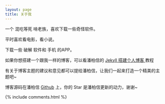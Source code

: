 ```yaml
---
layout: page
title: 关于我
---
```


一个 混吃等死 啃老族，喜欢下载一些奇怪软件。
<p>
平时喜欢看电影，看小说。
<p>
下载一些 破解 软件和 手机 的APP。

<p>

如果你想搭建一个跟我一样的博客，可以看潘柏信的
<a href="http://baixin.io/2016/10/jekyll_tutorials1/"> Jekyll 搭建个人博客 </a>
教程

<p>

有关于博客主题的建议和意见都可以提给潘柏信，让我们一起来打造一个精美的主题吧~

<p>

博客源码在潘柏信 <a target="_blank" href='https://github.com/leopardpan/leopardpan.github.io/'>Github</a> 上，你的 Star 是潘柏信更新的动力，谢谢~

<p>

<p>

<p>


{% include comments.html %}
